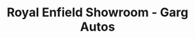 ---
title: "Royal Enfield Showroom - Garg Autos"
url: /chandigarh/royal-enfield-showroom-garg-autos/
shop: motorcycle
---